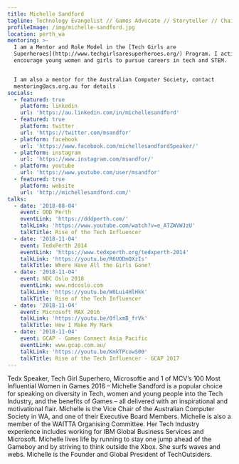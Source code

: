 ```yaml
---
title: Michelle Sandford
tagline: Technology Evangelist // Games Advocate // Storyteller // Chairman
profileImage: /img/michelle-sandford.jpg
location: perth_wa
mentoring: >-
  I am a Mentor and Role Model in the [Tech Girls are
  Superheroes](http://www.techgirlsaresuperheroes.org/) Program. I actively
  encourage young women and girls to pursue careers in tech and STEM.


  I am also a mentor for the Australian Computer Society, contact
  mentoring@acs.org.au for details
socials:
  - featured: true
    platform: linkedin
    url: 'https://au.linkedin.com/in/michellesandford'
  - featured: true
    platform: twitter
    url: 'https://twitter.com/msandfor'
  - platform: facebook
    url: 'https://www.facebook.com/michellesandfordSpeaker/'
  - platform: instagram
    url: 'https://www.instagram.com/msandfor/'
  - platform: youtube
    url: 'https://www.youtube.com/user/msandfor'
  - featured: true
    platform: website
    url: 'http://michellesandford.com/'
talks:
  - date: '2018-08-04'
    event: DDD Perth
    eventLink: 'https://dddperth.com/'
    talkLink: 'https://www.youtube.com/watch?v=e_ATZWVWJzU'
    talkTitle: Rise of the Tech Influencer
  - date: '2018-11-04'
    event: TedxPerth 2014
    eventLink: 'https://www.tedxperth.org/tedxperth-2014'
    talkLink: 'https://youtu.be/R6UODmQXzIs'
    talkTitle: Where Have All the Girls Gone?
  - date: '2018-11-04'
    event: NDC Oslo 2018
    eventLink: www.ndcoslo.com
    talkLink: 'https://youtu.be/W0Lui4HlHkk'
    talkTitle: Rise of the Tech Influencer
  - date: '2018-11-04'
    event: Microsoft MAX 2016
    talkLink: 'https://youtu.be/0flxmB_frVk'
    talkTitle: How I Make My Mark
  - date: '2018-11-04'
    event: GCAP - Games Connect Asia Pacific
    eventLink: www.gcap.com.au/
    talkLink: 'https://youtu.be/KmkTPcowS00'
    talkTitle: Rise of the Tech Influencer - GCAP 2017
---
```

Tedx Speaker, Tech Girl Superhero, Microsoftie and 1 of MCV’s 100 Most Influential Women in Games 2016 – Michelle Sandford is a popular choice for speaking on diversity in Tech, women and young people into the Tech Industry, and the benefits of Games – all delivered with an inspirational and motivational flair. Michelle is the Vice Chair of the Australian Computer Society in WA, and one of their Executive Board Members. Michelle is also a member of the WAITTA Organising Committee. Her Tech Industry experience includes working for IBM Global Business Services and Microsoft.  Michelle lives life by running to stay one jump ahead of the Gameboy and by striving to think outside the Xbox. She surfs waves and webs. Michelle is the Founder and Global President of TechOutsiders.
